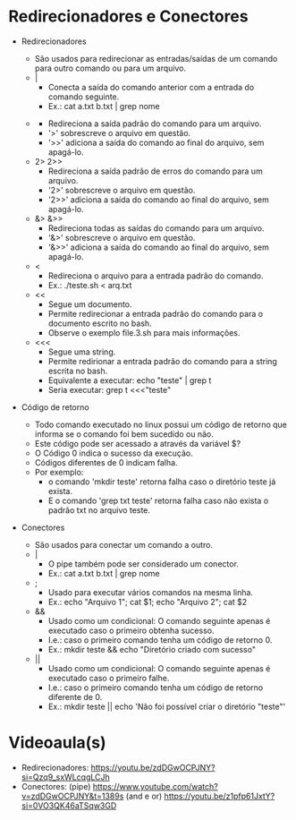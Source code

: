 # Redirecionadores e Conectores


* Redirecionadores
    * São usados para redirecionar as entradas/saídas de um comando para outro comando ou para um arquivo.
    * |
        * Conecta a saída do comando anterior com a entrada do comando seguinte.
        * Ex.: cat a.txt b.txt | grep nome
    * > >>
        * Redireciona a saída padrão do comando para um arquivo.
        * '>' sobrescreve o arquivo em questão.
        * '>>' adiciona a saída do comando ao final do arquivo, sem apagá-lo.
    * 2> 2>>
        * Redireciona a saída padrão de erros do comando para um arquivo.
        * '2>' sobrescreve o arquivo em questão.
        * '2>>' adiciona a saída do comando ao final do arquivo, sem apagá-lo.    
    * &> &>>
        * Redireciona todas as saídas do comando para um arquivo.
        * '&>' sobrescreve o arquivo em questão.
        * '&>>' adiciona a saída do comando ao final do arquivo, sem apagá-lo.        
    * <
        * Redireciona o arquivo para a entrada padrão do comando.
        * Ex.: ./teste.sh < arq.txt
    * <<
        * Segue um documento.
        * Permite redirecionar a entrada padrão do comando para o documento escrito no bash.
        * Observe o exemplo file.3.sh para mais informações.
    * <<<
        * Segue uma string.
        * Permite redirionar a entrada padrão do comando para a string escrita no bash.
        * Equivalente a executar: echo "teste" | grep t
        * Seria executar: grep t <<<"teste"
        


* Código de retorno
    * Todo comando executado no linux possui um código de retorno que informa se o comando foi bem sucedido ou não.
    * Este código pode ser acessado a através da variável $?
    * O Código 0 indica o sucesso da execução.
    * Códigos diferentes de 0 indicam falha.
    * Por exemplo:
        * o comando 'mkdir teste' retorna falha caso o diretório teste já exista.
        * E o comando 'grep txt teste' retorna falha caso não exista o padrão txt no arquivo teste.


* Conectores
    * São usados para conectar um comando a outro.
    * |
        * O pipe também pode ser considerado um conector.
        * Ex.: cat a.txt b.txt | grep nome
    * ;
        * Usado para executar vários comandos na mesma linha.
        * Ex.: echo "Arquivo 1"; cat $1; echo "Arquivo 2"; cat $2
    * &&
        * Usado como um condicional: O comando seguinte apenas é executado caso o primeiro obtenha sucesso.
        * I.e.: caso o primeiro comando tenha um código de retorno 0.
        * Ex.: mkdir teste && echo "Diretório criado com sucesso"
    * ||
        * Usado como um condicional: O comando seguinte apenas é executado caso o primeiro falhe.
        * I.e.: caso o primeiro comando tenha um código de retorno diferente de 0.
        * Ex.: mkdir teste || echo 'Não foi possível criar o diretório "teste"'


# Videoaula(s)


* Redirecionadores: https://youtu.be/zdDGwOCPJNY?si=Qzq9_sxWLcqgLCJh
* Conectores: 	(pipe) https://www.youtube.com/watch?v=zdDGwOCPJNY&t=1389s
		(and e or) https://youtu.be/z1pfp61JxtY?si=0VO3QK46aTSqw3GD

